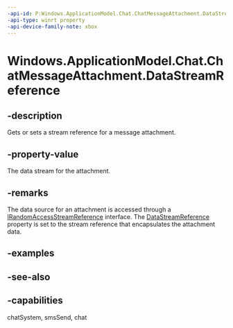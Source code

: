 ```yaml
---
-api-id: P:Windows.ApplicationModel.Chat.ChatMessageAttachment.DataStreamReference
-api-type: winrt property
-api-device-family-note: xbox
---
```


<!-- Property syntax
public Windows.Storage.Streams.IRandomAccessStreamReference DataStreamReference { get;  set; }
-->

# Windows.ApplicationModel.Chat.ChatMessageAttachment.DataStreamReference

## -description
Gets or sets a stream reference for a message attachment.

## -property-value
The data stream for the attachment.

## -remarks
The data source for an attachment is accessed through a [IRandomAccessStreamReference](../windows.storage.streams/irandomaccessstreamreference.md) interface. The [DataStreamReference](chatmessageattachment_datastreamreference.md) property is set to the stream reference that encapsulates the attachment data.

## -examples

## -see-also

## -capabilities
chatSystem, smsSend, chat
